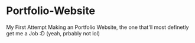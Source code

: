 # Portfolio-Website
My First Attempt Making an Portfolio Website, the one that'll most definetly get me a Job :D (yeah, prbably not lol) 
